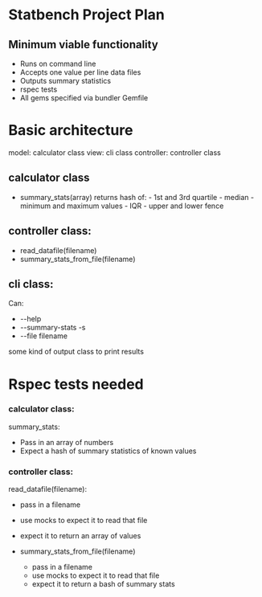 Statbench Project Plan
======================

Minimum viable functionality
----------------------------

- Runs on command line
- Accepts one value per line data files
- Outputs summary statistics
- rspec tests
- All gems specified via bundler Gemfile

# Basic architecture

model: calculator class
view: cli class
controller: controller class

## calculator class

- summary_stats(array)
    returns hash of:
      - 1st and 3rd quartile
      - median
      - minimum and maximum values
      - IQR
      - upper and lower fence

## controller class:

- read_datafile(filename)
- summary_stats_from_file(filename)

## cli class:

Can:
- --help
- --summary-stats -s
- --file filename

some kind of output class to print results

# Rspec tests needed

### calculator class:
summary_stats:
  - Pass in an array of numbers
  - Expect a hash of summary statistics of known values

### controller class:

read_datafile(filename):
  - pass in a filename
  - use mocks to expect it to read that file
  - expect it to return an array of values

- summary_stats_from_file(filename)
  - pass in a filename
  - use mocks to expect it to read that file
  - expect it to return a bash of summary stats